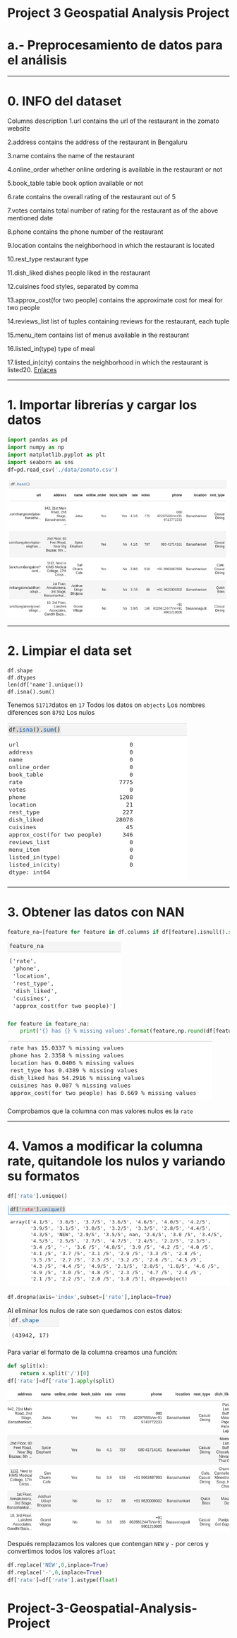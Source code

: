 # Project 3 Geospatial Analysis Project

# a.- Preprocesamiento de datos para el análisis

<hr>

<a name="schema0"></a>

# 0. INFO  del dataset

Columns description
1.url contains the url of the restaurant in the zomato website

2.address contains the address of the restaurant in Bengaluru

3.name contains the name of the restaurant

4.online_order whether online ordering is available in the restaurant or not

5.book_table table book option available or not

6.rate contains the overall rating of the restaurant out of 5

7.votes contains total number of rating for the restaurant as of the above mentioned date

8.phone contains the phone number of the restaurant

9.location contains the neighborhood in which the restaurant is located

10.rest_type restaurant type

11.dish_liked dishes people liked in the restaurant

12.cuisines food styles, separated by comma

13.approx_cost(for two people) contains the approximate cost for meal for two people

14.reviews_list list of tuples containing reviews for the restaurant, each tuple

15.menu_item contains list of menus available in the restaurant

16.listed_in(type) type of meal

17.listed_in(city) contains the neighborhood in which the restaurant is listed20. [Enlaces ](#schema20)

<hr>

<a name="schema1"></a>

# 1. Importar librerías y cargar los datos
~~~python
import pandas as pd
import numpy as np
import matplotlib.pyplot as plt
import seaborn as sns
df=pd.read_csv('./data/zomato.csv')
~~~
![img](./images/001.png)

<hr>

<a name="schema2"></a>

# 2. Limpiar el data set
~~~pyhton
df.shape
df.dtypes
len(df['name'].unique())
df.isna().sum()
~~~
Tenemos `51717`datos en `17`
Todos los datos on `objects`
Los nombres diferences son `8792`
Los nulos 

![img](./images/002.png)

<hr>

<a name="schema3"></a>

# 3. Obtener las datos con NAN
~~~python
feature_na=[feature for feature in df.columns if df[feature].isnull().sum()>0]
~~~
![img](./images/003.png)
~~~python
for feature in feature_na:
    print('{} has {} % missing values'.format(feature,np.round(df[feature].isnull().sum()/len(df)*100,4)))
~~~
![img](./images/004.png)

Comprobamos que la columna con mas valores nulos es la `rate`

<hr>

<a name="schema4"></a>

# 4. Vamos a modificar la columna rate, quitandole los nulos y variando su formatos
~~~python
df['rate'].unique()
~~~
![img](./images/005.png)
~~~python
df.dropna(axis='index',subset=['rate'],inplace=True)
~~~
Al eliminar los nulos de rate son quedamos con estos datos:
![img](./images/006.png)

Para variar el formato de la columna creamos una función:
~~~python
def split(x):
    return x.split('/')[0]
df['rate']=df['rate'].apply(split)    
~~~
![img](./images/007.png)

Después remplazamos los valores que contengan `NEW` y `-` por ceros y convertimos todos los valores a`float `
~~~python
df.replace('NEW',0,inplace=True)
df.replace('-',0,inplace=True)
df['rate']=df['rate'].astype(float)
~~~
# Project-3-Geospatial-Analysis-Project
